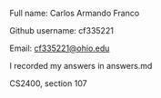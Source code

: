 Full name: Carlos Armando Franco

Github username: cf335221

Email: cf335221@ohio.edu 

I recorded my answers in answers.md

CS2400, section 107
